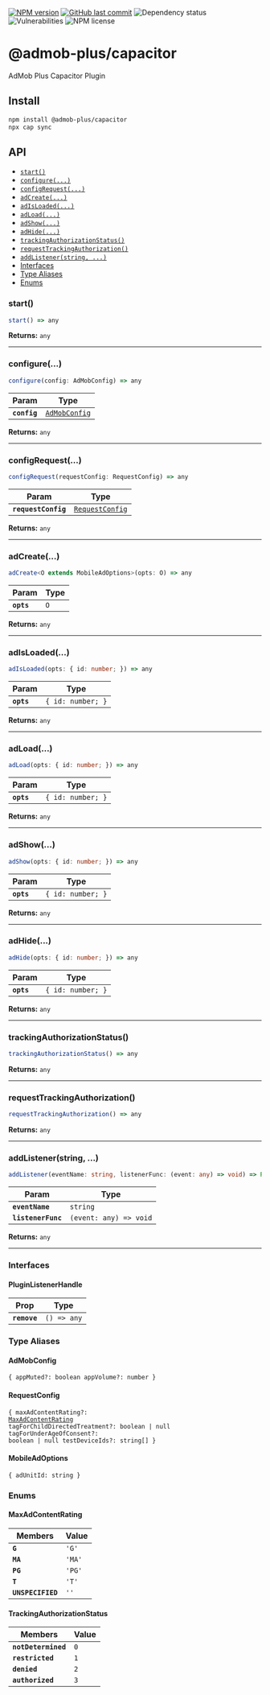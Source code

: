 [![NPM version](https://img.shields.io/npm/v/@admob-plus/capacitor.svg)](https://npmjs.org/package/@admob-plus/capacitor)
[![GitHub last commit](https://img.shields.io/github/last-commit/admob-plus/admob-plus)](https://github.com/admob-plus/admob-plus)
![Dependency status](https://img.shields.io/librariesio/release/npm/@admob-plus/capacitor)
![Vulnerabilities](https://img.shields.io/snyk/vulnerabilities/npm/@admob-plus/capacitor)
![NPM license](https://img.shields.io/npm/l/@admob-plus/capacitor)

# @admob-plus/capacitor

AdMob Plus Capacitor Plugin

## Install

```bash
npm install @admob-plus/capacitor
npx cap sync
```

## API

<docgen-index>

* [`start()`](#start)
* [`configure(...)`](#configure)
* [`configRequest(...)`](#configrequest)
* [`adCreate(...)`](#adcreate)
* [`adIsLoaded(...)`](#adisloaded)
* [`adLoad(...)`](#adload)
* [`adShow(...)`](#adshow)
* [`adHide(...)`](#adhide)
* [`trackingAuthorizationStatus()`](#trackingauthorizationstatus)
* [`requestTrackingAuthorization()`](#requesttrackingauthorization)
* [`addListener(string, ...)`](#addlistenerstring-)
* [Interfaces](#interfaces)
* [Type Aliases](#type-aliases)
* [Enums](#enums)

</docgen-index>

<docgen-api>
<!--Update the source file JSDoc comments and rerun docgen to update the docs below-->

### start()

```typescript
start() => any
```

**Returns:** <code>any</code>

--------------------


### configure(...)

```typescript
configure(config: AdMobConfig) => any
```

| Param        | Type                                                |
| ------------ | --------------------------------------------------- |
| **`config`** | <code><a href="#admobconfig">AdMobConfig</a></code> |

**Returns:** <code>any</code>

--------------------


### configRequest(...)

```typescript
configRequest(requestConfig: RequestConfig) => any
```

| Param               | Type                                                    |
| ------------------- | ------------------------------------------------------- |
| **`requestConfig`** | <code><a href="#requestconfig">RequestConfig</a></code> |

**Returns:** <code>any</code>

--------------------


### adCreate(...)

```typescript
adCreate<O extends MobileAdOptions>(opts: O) => any
```

| Param      | Type           |
| ---------- | -------------- |
| **`opts`** | <code>O</code> |

**Returns:** <code>any</code>

--------------------


### adIsLoaded(...)

```typescript
adIsLoaded(opts: { id: number; }) => any
```

| Param      | Type                         |
| ---------- | ---------------------------- |
| **`opts`** | <code>{ id: number; }</code> |

**Returns:** <code>any</code>

--------------------


### adLoad(...)

```typescript
adLoad(opts: { id: number; }) => any
```

| Param      | Type                         |
| ---------- | ---------------------------- |
| **`opts`** | <code>{ id: number; }</code> |

**Returns:** <code>any</code>

--------------------


### adShow(...)

```typescript
adShow(opts: { id: number; }) => any
```

| Param      | Type                         |
| ---------- | ---------------------------- |
| **`opts`** | <code>{ id: number; }</code> |

**Returns:** <code>any</code>

--------------------


### adHide(...)

```typescript
adHide(opts: { id: number; }) => any
```

| Param      | Type                         |
| ---------- | ---------------------------- |
| **`opts`** | <code>{ id: number; }</code> |

**Returns:** <code>any</code>

--------------------


### trackingAuthorizationStatus()

```typescript
trackingAuthorizationStatus() => any
```

**Returns:** <code>any</code>

--------------------


### requestTrackingAuthorization()

```typescript
requestTrackingAuthorization() => any
```

**Returns:** <code>any</code>

--------------------


### addListener(string, ...)

```typescript
addListener(eventName: string, listenerFunc: (event: any) => void) => Promise<PluginListenerHandle> & PluginListenerHandle
```

| Param              | Type                                 |
| ------------------ | ------------------------------------ |
| **`eventName`**    | <code>string</code>                  |
| **`listenerFunc`** | <code>(event: any) =&gt; void</code> |

**Returns:** <code>any</code>

--------------------


### Interfaces


#### PluginListenerHandle

| Prop         | Type                      |
| ------------ | ------------------------- |
| **`remove`** | <code>() =&gt; any</code> |


### Type Aliases


#### AdMobConfig

<code>{ appMuted?: boolean appVolume?: number }</code>


#### RequestConfig

<code>{ maxAdContentRating?: <a href="#maxadcontentrating">MaxAdContentRating</a> tagForChildDirectedTreatment?: boolean | null tagForUnderAgeOfConsent?: boolean | null testDeviceIds?: string[] }</code>


#### MobileAdOptions

<code>{ adUnitId: string }</code>


### Enums


#### MaxAdContentRating

| Members           | Value             |
| ----------------- | ----------------- |
| **`G`**           | <code>'G'</code>  |
| **`MA`**          | <code>'MA'</code> |
| **`PG`**          | <code>'PG'</code> |
| **`T`**           | <code>'T'</code>  |
| **`UNSPECIFIED`** | <code>''</code>   |


#### TrackingAuthorizationStatus

| Members             | Value          |
| ------------------- | -------------- |
| **`notDetermined`** | <code>0</code> |
| **`restricted`**    | <code>1</code> |
| **`denied`**        | <code>2</code> |
| **`authorized`**    | <code>3</code> |

</docgen-api>
